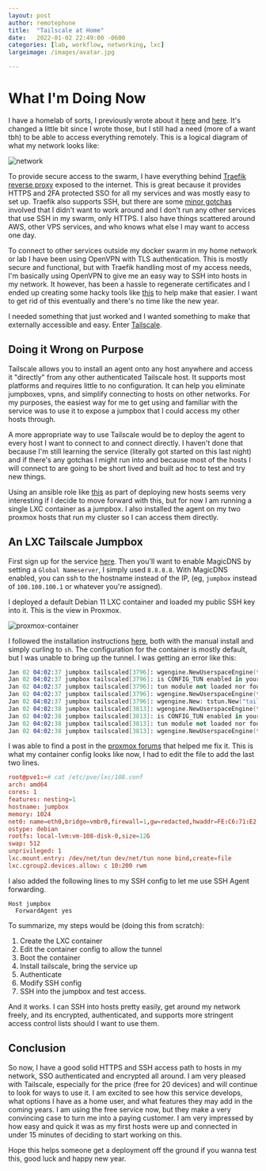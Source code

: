 ```yaml
---
layout: post
author: remotephone
title:  "Tailscale at Home"
date:   2022-01-02 22:49:00 -0600
categories: [lab, workflow, networking, lxc]
largeimage: /images/avatar.jpg

---
```


# What I'm Doing Now

I have a homelab of sorts, I previously wrote about it [here](https://remotephone.github.io/posts/Proxmox_Lab_on_a_Slightly_Larger_Budget_Part1/) and [here](https://remotephone.github.io/posts/Docker-Swarm-in-LXC_Part-1.5/). It's changed a little bit since I wrote those, but I still had a need (more of a want tbh) to be able to access everything remotely. This is a logical diagram of what my network looks like:

![network]({{site.url}}/images/homenet.png)

To provide secure access to the swarm, I have everything behind [Traefik reverse proxy](https://traefik.io/) exposed to the internet. This is great because it provides HTTPS and 2FA protected SSO for all my services and was mostly easy to set up. Traefik also supports SSH, but there are some [minor gotchas](https://community.traefik.io/t/ssh-proxy-from-traefik-to-lxc/608) involved that I didn't want to work around and I don't run any other services that use SSH in my swarm, only HTTPS. I also have things scattered around AWS, other VPS services, and who knows what else I may want to access one day. 

To connect to other services outside my docker swarm in my home network or lab I have been using OpenVPN with TLS authentication. This is mostly secure and functional, but with Traefik handling most of my access needs, I'm basically using OpenVPN to give me an easy way to SSH into hosts in my network. It however, has been a hassle to regenerate certificates and I ended up creating some hacky tools like [this](https://github.com/remotephone/openvpn_cert_generator) to help make that easier. I want to get rid of this eventually and there's no time like the new year.

I needed something that just worked and I wanted something to make that externally accessible and easy. Enter [Tailscale](https://tailscale.com/).


## Doing it Wrong on Purpose

Tailscale allows you to install an agent onto any host anywhere and access it "directly" from any other authenticated Tailscale host. It supports most platforms and requires little to no configuration. It can help you eliminate jumpboxes, vpns, and simplify connecting to hosts on other networks. For my purposes, the easiest way for me to get using and familiar with the service was to use it to expose a jumpbox that I could access my other hosts through. 

A more appropriate way to use Tailscale would be to deploy the agent to every host I want to connect to and connect directly. I haven't done that because I'm still learning the service (literally got started on this last night) and if there's any gotchas I might run into and because most of the hosts I will connect to are going to be short lived and built ad hoc to test and try new things. 

Using an ansible role like [this](https://github.com/artis3n/ansible-role-tailscale) as part of deploying new hosts seems very interesting if I decide to move forward with this, but for now I am running a single LXC container as a jumpbox. I also installed the agent on my two proxmox hosts that run my cluster so I can access them directly. 


## An LXC Tailscale Jumpbox

First sign up for the service [here](https://login.tailscale.com/start). Then you'll want to enable MagicDNS by setting a `Global Nameserver`, I simply used `8.8.8.8`. With MagicDNS enabled, you can ssh to the hostname instead of the IP, (eg, `jumpbox` instead of `100.100.100.1` or whatever you're assigned).

I deployed a default Debian 11 LXC container and loaded my public SSH key into it. This is the view in Proxmox. 

![proxmox-container]({{site.url}}/images/jumpbox_proxmox.png)


I followed the installation instructions [here](https://tailscale.com/kb/1017/install/), both with the manual install and simply curling to `sh`. The configuration for the container is mostly default, but I was unable to bring up the tunnel. I was getting an error like this:

```s
Jan 02 04:02:37 jumpbox tailscaled[3796]: wgengine.NewUserspaceEngine(tun "tailscale0") ...
Jan 02 04:02:37 jumpbox tailscaled[3796]: is CONFIG_TUN enabled in your kernel? `modprobe tun` failed with: modprobe: FATAL: Module tun not found in directory /lib/modules/5.11.22-5-pve
Jan 02 04:02:37 jumpbox tailscaled[3796]: tun module not loaded nor found on disk
Jan 02 04:02:37 jumpbox tailscaled[3796]: wgengine.NewUserspaceEngine(tun "tailscale0") error: tstun.New("tailscale0"): CreateTUN("tailscale0") failed; /dev/net/tun does not exist
Jan 02 04:02:37 jumpbox tailscaled[3796]: wgengine.New: tstun.New("tailscale0"): CreateTUN("tailscale0") failed; /dev/net/tun does not exist
Jan 02 04:02:38 jumpbox tailscaled[3813]: wgengine.NewUserspaceEngine(tun "tailscale0") ...
Jan 02 04:02:38 jumpbox tailscaled[3813]: is CONFIG_TUN enabled in your kernel? `modprobe tun` failed with: modprobe: FATAL: Module tun not found in directory /lib/modules/5.11.22-5-pve
Jan 02 04:02:38 jumpbox tailscaled[3813]: tun module not loaded nor found on disk
Jan 02 04:02:38 jumpbox tailscaled[3813]: wgengine.NewUserspaceEngine(tun "tailscale0") error: tstun.New("tailscale0"): CreateTUN("tailscale0") failed; /dev/net/tun does not exist
```

I was able to find a post in the [proxmox forums](https://forum.proxmox.com/threads/passing-usb-device-on-lxc-not-working-after-upgrade-to-7-0.92178/#post-401606) that helped me fix it. This is what my container config looks like now, I had to edit the file to add the last two lines. 

```conf
root@pve1:~# cat /etc/pve/lxc/108.conf
arch: amd64
cores: 1
features: nesting=1
hostname: jumpbox
memory: 1024
net0: name=eth0,bridge=vmbr0,firewall=1,gw=redacted,hwaddr=FE:C6:71:E2:34:1F,ip=redacted,type=veth
ostype: debian
rootfs: local-lvm:vm-108-disk-0,size=12G
swap: 512
unprivileged: 1
lxc.mount.entry: /dev/net/tun dev/net/tun none bind,create=file
lxc.cgroup2.devices.allow: c 10:200 rwm
```

I also added the following lines to my SSH config to let me use SSH Agent forwarding. 

```
Host jumpbox
  ForwardAgent yes
```

To summarize, my steps would be (doing this from scratch):

1. Create the LXC container
2. Edit the container config to allow the tunnel
3. Boot the container
4. Install tailscale, bring the service up
5. Authenticate
6. Modify SSH config
7. SSH into the jumpbox and test access.


And it works. I can SSH into hosts pretty easily, get around my network freely, and its encrypted, authenticated, and supports more stringent access control lists should I want to use them. 

## Conclusion

So now, I have a good solid HTTPS and SSH access path to hosts in my network, SSO authenticated and encrypted all around. I am very pleased with Tailscale, especially for the price (free for 20 devices) and will continue to look for ways to use it. I am excited to see how this service develops, what options I have as a home user, and what features they may add in the coming years. I am using the free service now, but they make a very convincing case to turn me into a paying customer. I am very impressed by how easy and quick it was as my first hosts were up and connected in under 15 minutes of deciding to start working on this.

Hope this helps someone get a deployment off the ground if you wanna test this, good luck and happy new year.